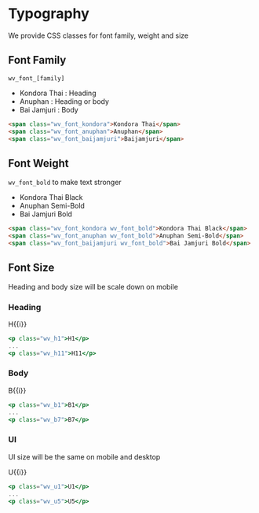 # Typography

We provide CSS classes for font family, weight and size

## Font Family

`wv_font_[family]`

- <span class="wv_font_kondora">Kondora Thai</span> : Heading
- <span class="wv_font_anuphan">Anuphan</span> : Heading or body
- <span class="wv_font_baijamjuri">Bai Jamjuri</span> : Body

```html
<span class="wv_font_kondora">Kondora Thai</span>
<span class="wv_font_anuphan">Anuphan</span>
<span class="wv_font_baijamjuri">Baijamjuri</span>
```

## Font Weight

`wv_font_bold` to make text stronger

- <span class="wv_font_kondora wv_font_bold">Kondora Thai Black</span>
- <span class="wv_font_anuphan wv_font_bold">Anuphan Semi-Bold</span>
- <span class="wv_font_baijamjuri wv_font_bold">Bai Jamjuri Bold</span>

```html
<span class="wv_font_kondora wv_font_bold">Kondora Thai Black</span>
<span class="wv_font_anuphan wv_font_bold">Anuphan Semi-Bold</span>
<span class="wv_font_baijamjuri wv_font_bold">Bai Jamjuri Bold</span>
```

## Font Size

Heading and body size will be scale down on mobile

### Heading

<p v-for="i in 11" :class="`wv_h${i}`">H{{i}}</p>

```jsx
<p class="wv_h1">H1</p>
...
<p class="wv_h11">H11</p>
```

### Body

<p v-for="i in 7" :class="`wv_b${i}`">B{{i}}</p>

```jsx
<p class="wv_b1">B1</p>
...
<p class="wv_b7">B7</p>
```

### UI

UI size will be the same on mobile and desktop

<p v-for="i in 5" :class="`wv_u${i}`">U{{i}}</p>

```jsx
<p class="wv_u1">U1</p>
...
<p class="wv_u5">U5</p>
```
